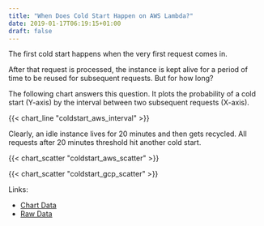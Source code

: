 ```yaml
---
title: "When Does Cold Start Happen on AWS Lambda?"
date: 2019-01-17T06:19:15+01:00
draft: false
---
```


The first cold start happens when the very first request comes in. 

After that request is processed, the instance is kept alive for a period of time to be reused for subsequent requests. But for how long?

The following chart answers this question. It plots the probability of a cold start (Y-axis) by the interval between two subsequent requests (X-axis).

{{< chart_line "coldstart_aws_interval" >}}

Clearly, an idle instance lives for 20 minutes and then gets recycled. All requests after 20 minutes threshold hit another cold start.

{{< chart_scatter "coldstart_aws_scatter" >}}

{{< chart_scatter "coldstart_gcp_scatter" >}}

Links:

- [Chart Data](TODO)
- [Raw Data](TODO)